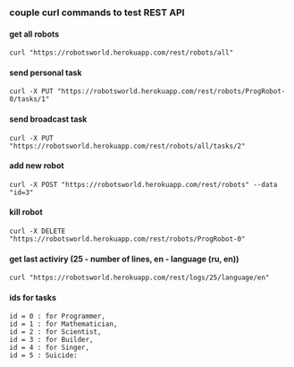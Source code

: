 ### couple curl commands to test REST API

#### get all robots
`curl "https://robotsworld.herokuapp.com/rest/robots/all"`

#### send personal task
`curl -X PUT "https://robotsworld.herokuapp.com/rest/robots/ProgRobot-0/tasks/1"`

#### send broadcast task
`curl -X PUT "https://robotsworld.herokuapp.com/rest/robots/all/tasks/2"`

#### add new robot
`curl -X POST "https://robotsworld.herokuapp.com/rest/robots" --data "id=3"`

#### kill robot
`curl -X DELETE "https://robotsworld.herokuapp.com/rest/robots/ProgRobot-0"`

#### get last activiry (25 - number of lines, en - language (ru, en))
`curl "https://robotsworld.herokuapp.com/rest/logs/25/language/en"`

#### ids for tasks 
    id = 0 : for Programmer,
    id = 1 : for Mathematician,
    id = 2 : for Scientist,
    id = 3 : for Builder,
    id = 4 : for Singer,
    id = 5 : Suicide:
